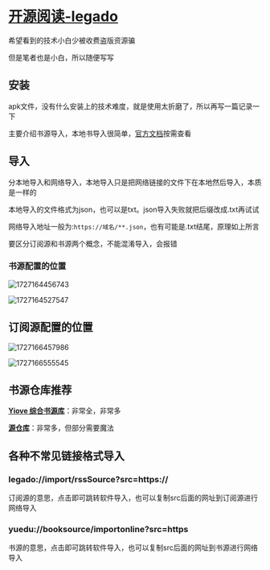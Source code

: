 # [开源阅读-legado](https://github.com/gedoor/legado)

希望看到的技术小白少被收费盗版资源骗

但是笔者也是小白，所以随便写写

## 安装

apk文件，没有什么安装上的技术难度，就是使用太折磨了，所以再写一篇记录一下

主要介绍书源导入，本地书导入很简单，[官方文档](https://gedoor.github.io/docs/get-started-quickly/add-book)按需查看

## 导入

分本地导入和网络导入，本地导入只是把网络链接的文件下在本地然后导入，本质是一样的

本地导入的文件格式为json，也可以是txt。json导入失败就把后缀改成.txt再试试

网络导入地址一般为:`https://域名/**.json`，也有可能是.txt结尾，原理如上所言

要区分订阅源和书源两个概念，不能混淆导入，会报错

### 书源配置的位置

![1727164456743](images/开源阅读/1727164456743.png)

![1727164527547](images/开源阅读/1727164527547.png)

## 订阅源配置的位置

![1727166457986](images/开源阅读/1727166457986.png)

![1727166555545](images/开源阅读/1727166555545.png)

## 书源仓库推荐

[**Yiove 综合书源库**](https://shuyuan.yiove.com/complex)：非常全，非常多

[**源仓库**](https://www.yckceo.com/yuedu/shuyuan)：非常多，但部分需要魔法

## 各种不常见链接格式导入

### legado://import/rssSource?src=https://

订阅源的意思，点击即可跳转软件导入，也可以复制src后面的网址到订阅源进行网络导入

### yuedu://booksource/importonline?src=https

书源的意思，点击即可跳转软件导入，也可以复制src后面的网址到书源进行网络导入
